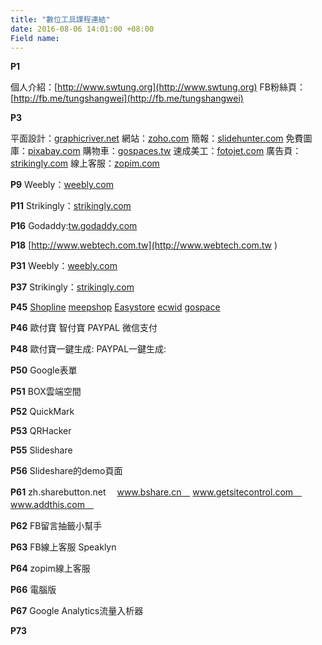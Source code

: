 ```yaml
---
title: "數位工具課程連結"
date: 2016-08-06 14:01:00 +08:00
Field name: 
---
```


**P1**

個人介紹：[http://www.swtung.org](http://www.swtung.org)
FB粉絲頁：[http://fb.me/tungshangwei](http://fb.me/tungshangwei)

**P3**

平面設計：[graphicriver.net](http://graphicriver.net)
網站：[zoho.com](https://www.zoho.com/sites/)
簡報：[slidehunter.com](http://www.slidehunter.com)
免費圖庫：[pixabay.com](http://www.pixabay.com)
購物車：[gospaces.tw](https://gospaces.tw)
速成美工：[fotojet.com](https://www.fotojet.com)
廣告頁：[strikingly.com](https://www.strikingly.com)
線上客服：[zopim.com](https://www.zopim.com)

**P9**
Weebly：[weebly.com](https://www.weebly.com)

**P11**
Strikingly：[strikingly.com](https://www.strikingly.com)

**P16**
Godaddy:[tw.godaddy.com](https://tw.godaddy.com)

**P18**
[http://www.webtech.com.tw](http://www.webtech.com.tw )

**P31**
Weebly：[weebly.com](https://www.weebly.com)

**P37**
Strikingly：[strikingly.com](https://www.strikingly.com)

**P45**
[Shopline](https://shopline.tw)
[meepshop](https://www.meepshop.com)
[Easystore](https://www.easystore.co)
[ecwid](https://www.ecwid.com)
[gospace](https://gospaces.tw)

**P46**
歐付寶
智付寶
PAYPAL
微信支付

**P48**
歐付寶一鍵生成:
PAYPAL一鍵生成:

**P50**
Google表單


**P51**
BOX雲端空間


**P52**
QuickMark

**P53**
QRHacker

**P55**
Slideshare


**P56**
Slideshare的demo頁面


**P61**
zh.sharebutton.net　
www.bshare.cn　
www.getsitecontrol.com　
www.addthis.com　


**P62**
FB留言抽籤小幫手


**P63**
FB線上客服 Speaklyn

**P64**
zopim線上客服

**P66**
電腦版


**P67**
Google Analytics流量入析器


**P73**



